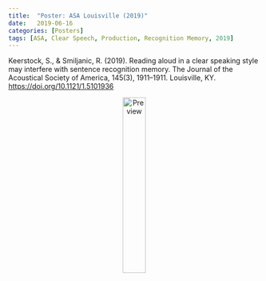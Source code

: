 ```yaml
---
title:  "Poster: ASA Louisville (2019)"
date:   2019-06-16
categories: [Posters]
tags: [ASA, Clear Speech, Production, Recognition Memory, 2019]
---
```


Keerstock, S., & Smiljanic, R. (2019). Reading aloud in a clear speaking style may interfere
with sentence recognition memory. The Journal of the Acoustical Society of America, 145(3),
1911–1911. Louisville, KY. <a href="https://doi.org/10.1121/1.5101936">https://doi.org/10.1121/1.5101936</a>




<center>
<a href="https://skrstck.github.io/files/4pSC15.pdf"> <img alt="Preview" src="https://skrstck.github.io/files/4pSC15-thumb.png" title="View" style="width:30%;"> 
</a>
</center>
